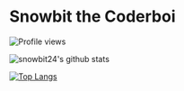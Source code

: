 # Snowbit the Coderboi

![Profile views](https://gpvc.arturio.dev/snowbit-coderboi)

![snowbit24's github stats](https://github-readme-stats.vercel.app/api?username=snowbit-coderboi&theme=midnight-purple&show_icons=true&hide_border=true)



[![Top Langs](https://github-readme-stats.vercel.app/api/top-langs/?username=snowbit-coderboi&theme=midnight-purple&hide_border=true&layout=compact)](https://snowbit.vercel.app/)


